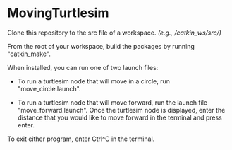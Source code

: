 # MovingTurtlesim

Clone this repository to the src file of a workspace. *(e.g., /catkin_ws/src/)*

From the root of your workspace, build the packages by running "catkin_make".

When installed, you can run one of two launch files:

- To run a turtlesim node that will move in a circle, run "move_circle.launch".
  
- To run a turtlesim node that will move forward, run the launch file "move_forward.launch". Once the turtlesim node is displayed, enter the distance that you
would like to move forward in the terminal and press enter.

To exit either program, enter Ctrl^C in the terminal.
